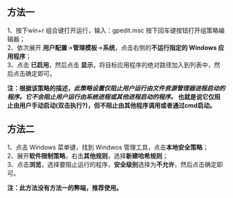 ## 方法一
1、按下win+r 组合键打开运行，输入：gpedit.msc 按下回车键按钮打开组策略编辑器；<br>
2、依次展开 **用户配置**->**管理模板**->**系统**，点击右侧的**不运行指定的 Windows 应用程序**； <br>
3、点击 **已启用**，然后点击 **显示**，将目标应用程序的绝对路径加入到列表中，然后点击确定即可。<br>

**注：根据该策略的描述，*此策略设置仅阻止用户运行由文件资源管理器进程启动的程序。它不会阻止用户运行由系统进程或其他进程启动的程序。*
也就是说它仅阻止由用户手动启动(双击执行?)，但不阻止由其他程序调用或者通过cmd启动。**

## 方法二
1、点击 Windows 菜单键，找到 Windwos 管理工具，点击**本地安全策略**；<br>
2、展开**软件限制策略**，右击**其他规则**，选择**新建哈希规则**；<br>
3、点击**浏览**，选择要阻止运行的程序，**安全级别**选择为**不允许**，然后点击确定即可。

**注：此方法没有方法一的弊端，推荐使用。**
